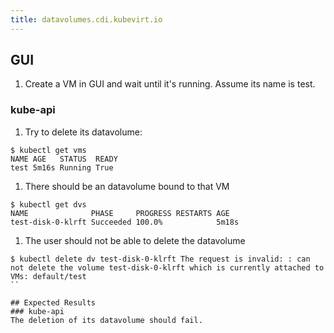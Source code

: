 ```yaml
---
title: datavolumes.cdi.kubevirt.io
---
```

## GUI
1. Create a VM in GUI and wait until it's running. Assume its name is test.
### kube-api
1. Try to delete its datavolume:
```
$ kubectl get vms
NAME AGE   STATUS  READY
test 5m16s Running True
```
1. There should be an datavolume bound to that VM
```
$ kubectl get dvs
NAME              PHASE     PROGRESS RESTARTS AGE
test-disk-0-klrft Succeeded 100.0%            5m18s
```
1. The user should not be able to delete the datavolume
```
$ kubectl delete dv test-disk-0-klrft The request is invalid: : can not delete the volume test-disk-0-klrft which is currently attached to VMs: default/test
``

## Expected Results
### kube-api
The deletion of its datavolume should fail.

